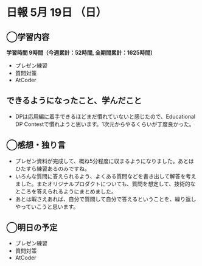 # 日報  5月 19日 （日）

## ◯学習内容

**学習時間  9時間（今週累計：52時間, 全期間累計：1625時間）**

- プレゼン練習
- 質問対策
- AtCoder

## できるようになったこと、学んだこと

- DPは応用編に着手できるほどまだ慣れていないと感じたので、Educational DP Contestで慣れようと思います。1次元からやるくらいが丁度良かった。

## ◯感想・独り言

- プレゼン資料が完成して、概ね5分程度に収まるようになりました。あとはひたすら練習あるのみですね。
- いろんな質問に答えられるよう、よくある質問などを書き出して解答を考えました。またオリジナルプロダクトについても、質問を想定して、技術的なところを答えられるようにまとめました。
- あとは暇さえあれば、自分で質問して自分で答えるということを、繰り返しやっていこうと思います。

## ◯明日の予定

- プレゼン練習
- 質問対策
- AtCoder
